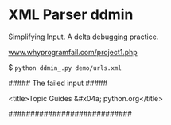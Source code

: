 # XML Parser ddmin
Simplifying Input. A delta debugging practice.

www.whyprogramfail.com/project1.php

$ `python ddmin_.py demo/urls.xml`


\##### The failed input #####

 \<title>Topic Guides \&#x04a; python.org\</title>

\############################

